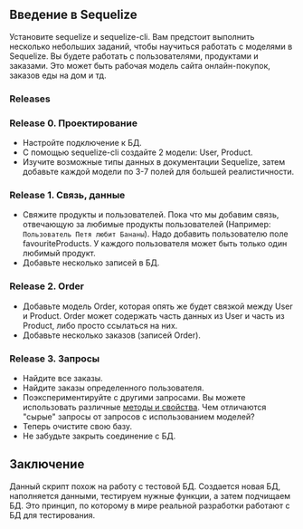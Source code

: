 ## Введение в Sequelize

Установите sequelize и sequelize-cli. Вам предстоит выполнить несколько небольших заданий, чтобы научиться работать с моделями в Sequelize. Вы будете работать с пользователями, продуктами и заказами. Это может быть рабочая модель сайта онлайн-покупок, заказов еды на дом и тд.
 
### Releases


### Release 0. Проектирование

- Настройте подключение к БД.
- С помощью sequelize-cli создайте 2 модели: User, Product.
- Изучите возможные типы данных в документации Sequelize, затем добавьте каждой модели по 3-7 полей для большей реалистичности.


### Release 1. Связь, данные

- Свяжите продукты и пользователей. Пока что мы добавим связь, отвечающую за любимые продукты пользователей (Например: `Пользователь Петя любит Бананы`). Надо добавить пользователю поле favouriteProducts. У каждого пользователя может быть только один любимый продукт.
- Добавьте несколько записей в БД.


### Release 2. Order

- Добавьте модель Order, которая опять же будет связкой между User и Product. Order может содержать часть данных из User и часть из Product, либо просто ссылаться на них.
- Добавьте несколько заказов (записей Order).


### Release 3. Запросы

- Найдите все заказы.
- Найдите заказы определенного пользователя.
- Поэкспериментируйте с другими запросами. Вы можете использовать различные [методы и свойства](https://sequelize.org/master/manual/model-querying-basics.html). Чем отличаются "сырые" запросы от запросов с использованием моделей? 
- Теперь очистите свою базу.
- Не забудьте закрыть соединение с БД.


## Заключение

Данный скрипт похож на работу с тестовой БД. Создается новая БД, наполняется данными, тестируем нужные функции, а затем подчищаем БД. Это принцип, по которому в мире реальной разработки работают с БД для тестирования.

